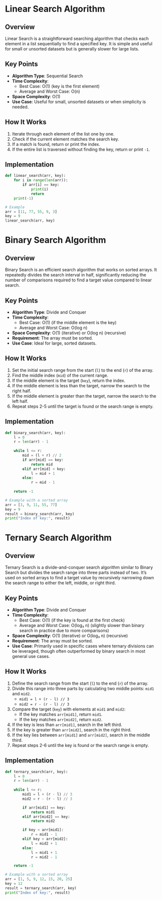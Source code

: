 # Linear Search Algorithm

## Overview
Linear Search is a straightforward searching algorithm that checks each element in a list sequentially to find a specified key. It is simple and useful for small or unsorted datasets but is generally slower for large lists.

## Key Points
- **Algorithm Type**: Sequential Search
- **Time Complexity**: 
  - Best Case: O(1) (key is the first element)
  - Average and Worst Case: O(n)
- **Space Complexity**: O(1)
- **Use Case**: Useful for small, unsorted datasets or when simplicity is needed.

## How It Works
1. Iterate through each element of the list one by one.
2. Check if the current element matches the search key.
3. If a match is found, return or print the index.
4. If the entire list is traversed without finding the key, return or print `-1`.

## Implementation
```python
def linear_search(arr, key):
    for i in range(len(arr)):
        if arr[i] == key:
            print(i)
            return
    print(-1)

# Example
arr = [11, 77, 55, 9, 3]
key = 9
linear_search(arr, key)
```

# Binary Search Algorithm

## Overview
Binary Search is an efficient search algorithm that works on sorted arrays. It repeatedly divides the search interval in half, significantly reducing the number of comparisons required to find a target value compared to linear search.

## Key Points
- **Algorithm Type**: Divide and Conquer
- **Time Complexity**: 
  - Best Case: O(1) (if the middle element is the key)
  - Average and Worst Case: O(log n)
- **Space Complexity**: O(1) (iterative) or O(log n) (recursive)
- **Requirement**: The array must be sorted.
- **Use Case**: Ideal for large, sorted datasets.

## How It Works
1. Set the initial search range from the start (`l`) to the end (`r`) of the array.
2. Find the middle index (`mid`) of the current range.
3. If the middle element is the target (`key`), return the index.
4. If the middle element is less than the target, narrow the search to the right half.
5. If the middle element is greater than the target, narrow the search to the left half.
6. Repeat steps 2-5 until the target is found or the search range is empty.

## Implementation
```python
def binary_search(arr, key):
    l = 0
    r = len(arr) - 1
    
    while l <= r:
        mid = (l + r) // 2
        if arr[mid] == key:
            return mid
        elif arr[mid] < key:
            l = mid + 1
        else:
            r = mid - 1
    
    return -1

# Example with a sorted array
arr = [3, 9, 11, 55, 77]
key = 9
result = binary_search(arr, key)
print("Index of key:", result)
```


# Ternary Search Algorithm

## Overview
Ternary Search is a divide-and-conquer search algorithm similar to Binary Search but divides the search range into three parts instead of two. It’s used on sorted arrays to find a target value by recursively narrowing down the search range to either the left, middle, or right third.

## Key Points
- **Algorithm Type**: Divide and Conquer
- **Time Complexity**: 
  - Best Case: O(1) (if the key is found at the first check)
  - Average and Worst Case: O(log₃ n) (slightly slower than binary search in practice due to more comparisons)
- **Space Complexity**: O(1) (iterative) or O(log₃ n) (recursive)
- **Requirement**: The array must be sorted.
- **Use Case**: Primarily used in specific cases where ternary divisions can be leveraged, though often outperformed by binary search in most general use cases.

## How It Works
1. Define the search range from the start (`l`) to the end (`r`) of the array.
2. Divide this range into three parts by calculating two middle points: `mid1` and `mid2`.
   - `mid1 = l + (r - l) // 3`
   - `mid2 = r - (r - l) // 3`
3. Compare the target (`key`) with elements at `mid1` and `mid2`:
   - If the key matches `arr[mid1]`, return `mid1`.
   - If the key matches `arr[mid2]`, return `mid2`.
4. If the key is less than `arr[mid1]`, search in the left third.
5. If the key is greater than `arr[mid2]`, search in the right third.
6. If the key lies between `arr[mid1]` and `arr[mid2]`, search in the middle third.
7. Repeat steps 2-6 until the key is found or the search range is empty.

## Implementation
```python
def ternary_search(arr, key):
    l = 0
    r = len(arr) - 1
    
    while l <= r:
        mid1 = l + (r - l) // 3
        mid2 = r - (r - l) // 3

        if arr[mid1] == key:
            return mid1
        elif arr[mid2] == key:
            return mid2

        if key < arr[mid1]:
            r = mid1 - 1
        elif key > arr[mid2]:
            l = mid2 + 1
        else:
            l = mid1 + 1
            r = mid2 - 1

    return -1

# Example with a sorted array
arr = [1, 5, 9, 12, 15, 20, 25]
key = 12
result = ternary_search(arr, key)
print("Index of key:", result)




